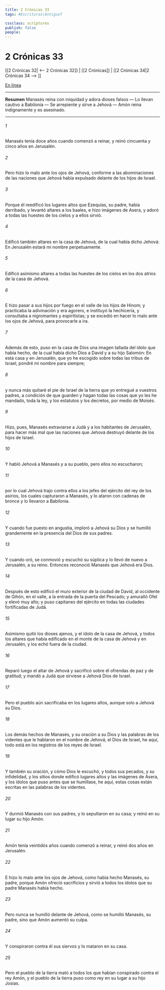 ```yaml
---
title: 2 Crónicas 33
tags: #Escrituras\AntiguoT

cssclass: scriptures
publish: false
people:
---
```


# 2 Crónicas 33
[[2 Crónicas 32| <-- 2 Crónicas 32]] | [[2 Crónicas]] | [[2 Crónicas 34|2 Crónicas 34 --> ]]

[En línea](https://churchofjesuschrist.org/study/scriptures/ot/2-chr/33?lang=spa)

---
__Resumen__
Manasés reina con iniquidad y adora dioses falsos — Lo llevan cautivo a Babilonia — Se arrepiente y sirve a Jehová — Amón reina indignamente y es asesinado.

---
###### 1 
Manasés tenía doce años cuando comenzó a reinar, y reinó cincuenta y cinco años en Jerusalén.

###### 2 
Pero hizo lo malo ante los ojos de Jehová, conforme a las abominaciones de las naciones que Jehová había expulsado delante de los hijos de Israel.

###### 3 
Porque él reedificó los lugares altos que Ezequías, su padre, había derribado, y levantó altares a los baales, e hizo imágenes de Asera, y adoró a todas las huestes de los cielos y a ellos sirvió.

###### 4 
Edificó también altares en la casa de Jehová, de la cual había dicho Jehová: En Jerusalén estará mi nombre perpetuamente.

###### 5 
Edificó asimismo altares a todas las huestes de los cielos en los dos atrios de la casa de Jehová.

###### 6 
E hizo pasar a sus hijos por fuego en el valle de los hijos de Hinom; y practicaba la adivinación y era agorero, e instituyó la hechicería, y consultaba a nigromantes y espiritistas; y se excedió en hacer lo malo ante los ojos de Jehová, para provocarle a ira.

###### 7 
Además de esto, puso en la casa de Dios una imagen tallada del ídolo que había hecho, de la cual había dicho Dios a David y a su hijo Salomón: En esta casa y en Jerusalén, que yo he escogido sobre todas las tribus de Israel, pondré mi nombre para siempre;

###### 8 
y nunca más quitaré el pie de Israel de la tierra que yo entregué a vuestros padres, a condición de que guarden y hagan todas las cosas que yo les he mandado, toda la ley, y los estatutos y los decretos, por medio de Moisés.

###### 9 
Hizo, pues, Manasés extraviarse a Judá y a los habitantes de Jerusalén, para hacer más mal que las naciones que Jehová destruyó delante de los hijos de Israel.

###### 10 
Y habló Jehová a Manasés y a su pueblo, pero ellos no escucharon;

###### 11 
por lo cual Jehová trajo contra ellos a los jefes del ejército del rey de los asirios, los cuales capturaron a Manasés, y lo ataron con cadenas de bronce y lo llevaron a Babilonia.

###### 12 
Y cuando fue puesto en angustia, imploró a Jehová su Dios y se humilló grandemente en la presencia del Dios de sus padres.

###### 13 
Y cuando oró,  se conmovió y escuchó su súplica y lo llevó de nuevo a Jerusalén, a su reino. Entonces reconoció Manasés que Jehová era Dios.

###### 14 
Después de esto edificó el muro exterior de la ciudad de David, al occidente de Gihón, en el valle, a la entrada de la puerta del Pescado; y amuralló Ofel y elevó  muy alto; y puso capitanes del ejército en todas las ciudades fortificadas de Judá.

###### 15 
Asimismo quitó los dioses ajenos, y el ídolo de la casa de Jehová, y todos los altares que había edificado en el monte de la casa de Jehová y en Jerusalén, y los echó fuera de la ciudad.

###### 16 
Reparó luego el altar de Jehová y sacrificó sobre él ofrendas de paz y de gratitud; y mandó a Judá que sirviese a Jehová Dios de Israel.

###### 17 
Pero el pueblo aún sacrificaba en los lugares altos, aunque solo a Jehová su Dios.

###### 18 
Los demás hechos de Manasés, y su oración a su Dios y las palabras de los videntes que le hablaron en el nombre de Jehová, el Dios de Israel, he aquí, todo está en los registros de los reyes de Israel.

###### 19 
Y también su oración, y cómo Dios le escuchó, y todos sus pecados, y su infidelidad, y los sitios donde edificó lugares altos y las imágenes de Asera, y los ídolos que puso antes que se humillase, he aquí, estas cosas están escritas en las palabras de los videntes.

###### 20 
Y durmió Manasés con sus padres, y lo sepultaron en su casa; y reinó en su lugar su hijo Amón.

###### 21 
Amón tenía veintidós años cuando comenzó a reinar, y reinó dos años en Jerusalén.

###### 22 
E hizo lo malo ante los ojos de Jehová, como había hecho Manasés, su padre, porque Amón ofreció sacrificios y sirvió a todos los ídolos que su padre Manasés había hecho.

###### 23 
Pero nunca se humilló delante de Jehová, como se humilló Manasés, su padre, sino que Amón aumentó su culpa.

###### 24 
Y conspiraron contra él sus siervos y lo mataron en su casa.

###### 25 
Pero el pueblo de la tierra mató a todos los que habían conspirado contra el rey Amón, y el pueblo de la tierra puso como rey en su lugar a su hijo Josías.

